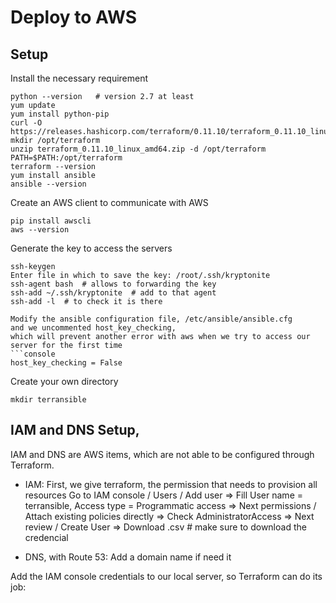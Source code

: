 # Deploy to AWS

## Setup 

Install the necessary requirement
```console
python --version   # version 2.7 at least
yum update
yum install python-pip
curl -O https://releases.hashicorp.com/terraform/0.11.10/terraform_0.11.10_linux_amd64.zip
mkdir /opt/terraform
unzip terraform_0.11.10_linux_amd64.zip -d /opt/terraform
PATH=$PATH:/opt/terraform
terraform --version
yum install ansible
ansible --version
```

Create an AWS client to communicate with AWS
```console
pip install awscli
aws --version
```

Generate the key to access the servers
```console
ssh-keygen
Enter file in which to save the key: /root/.ssh/kryptonite
ssh-agent bash  # allows to forwarding the key
ssh-add ~/.ssh/kryptonite  # add to that agent
ssh-add -l  # to check it is there

Modify the ansible configuration file, /etc/ansible/ansible.cfg
and we uncommented host_key_checking, 
which will prevent another error with aws when we try to access our server for the first time
```console
host_key_checking = False 
```

Create your own directory
```console
mkdir terransible
```

## IAM and DNS Setup, 

IAM and DNS are AWS items, which are not able to be configured through Terraform.

- IAM:
First, we give terraform, the permission that needs to provision all resources
Go to IAM console / Users / Add user 
=> Fill User name = terransible, Access type = Programmatic access
=> Next permissions / Attach existing policies directly => Check AdministratorAccess
=> Next review / Create User
=> Download .csv  # make sure to download the credencial

- DNS, with Route 53:
Add a domain name if need it

Add the IAM console credentials to our local server, so Terraform can do its job:





